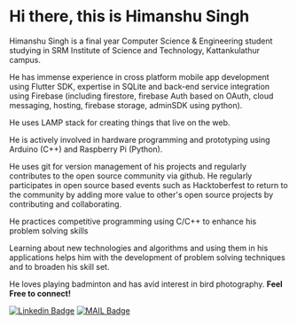 # Hi there, this is Himanshu Singh

Himanshu Singh is a final year Computer Science & Engineering student studying in SRM Institute of Science and Technology, Kattankulathur campus.

He has immense experience in cross platform mobile app development using Flutter SDK, expertise in SQLite and back-end service integration using Firebase (including firestore, firebase Auth based on OAuth, cloud messaging, hosting, firebase storage, adminSDK using python).

He uses LAMP stack for creating things that live on the web.

He is actively involved in hardware programming and prototyping using Arduino (C++) and Raspberry Pi (Python).

He uses git for version management of his projects and regularly contributes to the open source community via github. He regularly participates in open source based events such as Hacktoberfest to return to the community by adding more value to other's open source projects by contributing and collaborating. 

He practices competitive programming using C/C++ to enhance his problem solving skills

Learning about new technologies and algorithms and using them in his applications helps him with the development of problem solving techniques and to broaden his skill set.

He loves playing badminton and has avid interest in bird photography.
 **Feel Free to connect!**


[![Linkedin Badge](https://img.shields.io/badge/-LinkedIn-blue?style=flat-square&logo=Linkedin&logoColor=white&link=https://www.linkedin.com/in/himanshu-singh-36bb721a2/)](https://www.linkedin.com/in/himanshu-singh-36bb721a2/)
[![MAIL Badge](https://img.shields.io/badge/-Gmail-c14438?style=flat-square&logo=Gmail&logoColor=white&link=mailto:himanshusingh335)](mailto:himanshusingh335@gmail.com)

